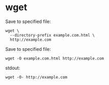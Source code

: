 # wget

Save to specified file:

    wget \
      --directory-prefix example.com.html \
      http://example.com

Save to specified file:

    wget -O example.com.html http://example.com

stdout:

    wget -O- http://example.com
